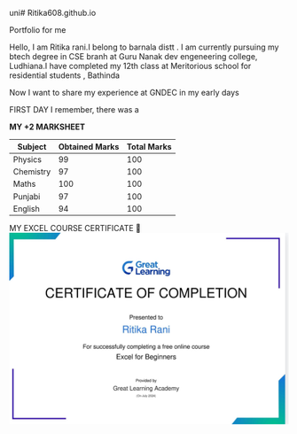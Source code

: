 uni# Ritika608.github.io

Portfolio for me

Hello, I am Ritika rani.I belong to barnala distt . I am currently pursuing my btech degree in CSE branh at Guru Nanak dev engeneering college, Ludhiana.I have completed my 12th class at Meritorious school for residential students , Bathinda

Now I want to share my experience at GNDEC in my early days

FIRST DAY
I remember, there was a 

**MY +2 MARKSHEET**

|Subject|Obtained Marks|Total Marks|
|-------|--------------|-----------|
|Physics|99            |100        |
|Chemistry|97|100|
|Maths| 100  | 100|
|Punjabi|97|100|
|English|94|100|

MY EXCEL COURSE CERTIFICATE 🥰
![Excel certificate](Screenshot_2024-07-22-16-42-41-58_40deb401b9ffe8e1df2f1cc5ba480b12.jpg)

